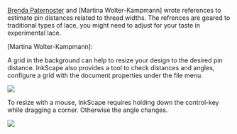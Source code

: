

[Brenda Paternoster] and [Martina Wolter-Kampmann] wrote references to estimate pin distances related to thread widths. The refrences are geared to traditional types of lace, you might need to adjust for your taste in experimental lace.

[Brenda Paternoster]: http://paternoster.orpheusweb.co.uk/lace/threadsize/threadsize.html
[Martina Wolter-Kampmann]: 

A grid in the background can help to resize your design to the desired pin distance. InkScape also provides a tool to check distances and angles, configure a grid with the document properties under the file menu.

![](https://raw.githubusercontent.com/wiki/d-bl/GroundForge/images/measure.png)


To resize with a mouse, InkScape requires holding down the control-key while dragging a corner. Otherwise the angle changes.

![](https://raw.githubusercontent.com/wiki/d-bl/GroundForge/images/scale.png)
